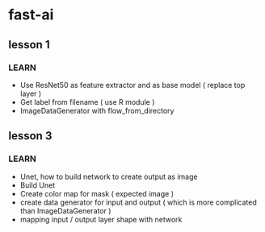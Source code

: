 # fast-ai

## lesson 1
### LEARN 
- Use ResNet50 as feature extractor and as base model ( replace top layer )
- Get label from filename ( use R module ) 
- ImageDataGenerator with flow_from_directory

## lesson 3
### LEARN
- Unet, how to build network to create output as image
- Build Unet
- Create color map for mask ( expected image )
- create data generator for input and output ( which is more complicated than ImageDataGenerator )
- mapping input / output layer shape with network
